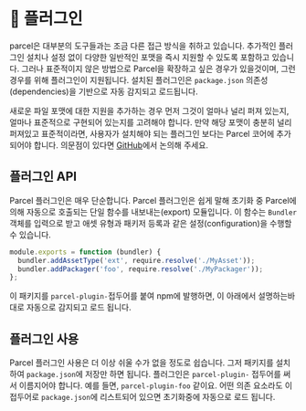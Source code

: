 # 🔌 플러그인

parcel은 대부분의 도구들과는 조금 다른 접근 방식을 취하고 있습니다. 추가적인 플러그인 설치나 설정 없이 다양한 일반적인 포맷을 즉시 지원할 수 있도록 포함하고 있습니다. 그러나 표준적이지 않은 방법으로 Parcel을 확장하고 싶은 경우가 있을것이며, 그런 경우를 위해 플러그인이 지원됩니다. 설치된 플러그인은 `package.json` 의존성(dependencies)을 기반으로 자동 감지되고 로드됩니다.

새로운 파일 포맷에 대한 지원을 추가하는 경우 먼저 그것이 얼마나 널리 퍼져 있는지, 얼마나 표준적으로 구현되어 있는지를 고려해야 합니다. 만약 해당 포맷이 충분히 널리 퍼져있고 표준적이라면, 사용자가 설치해야 되는 플러그인 보다는 Parcel 코어에 추가되어야 합니다. 의문점이 있다면 [GitHub](https://github.com/parcel-bundler/parcel/issues)에서 논의해 주세요.

## 플러그인 API

Parcel 플러그인은 매우 단순합니다. Parcel 플러그인은 쉽게 말해 초기화 중 Parcel에 의해 자동으로 호출되는 단일 함수를 내보내는(export) 모듈입니다. 이 함수는 `Bundler` 객체를 입력으로 받고 애셋 유형과 패키저 등록과 같은 설정(configuration)을 수행할 수 있습니다.


```javascript
module.exports = function (bundler) {
  bundler.addAssetType('ext', require.resolve('./MyAsset'));
  bundler.addPackager('foo', require.resolve('./MyPackager'));
};
```

이 패키지를 `parcel-plugin-`접두어를 붙여 npm에 발행하면, 이 아래에서 설명하는바 대로 자동으로 감지되고 로드 됩니다.

## 플러그인 사용

Parcel 플러그인 사용은 더 이상 쉬울 수가 없을 정도로 쉽습니다. 그저 패키지를 설치하여 `package.json`에 저장만 하면 됩니다. 플러그인은 `parcel-plugin-` 접두어를 써서 이름지어야 합니다. 예를 들면, `parcel-plugin-foo` 같이요. 어떤 의존 요소라도 이 접두어로 `package.json`에 리스트되어 있으면 초기화중에 자동으로 로드 됩니다.
